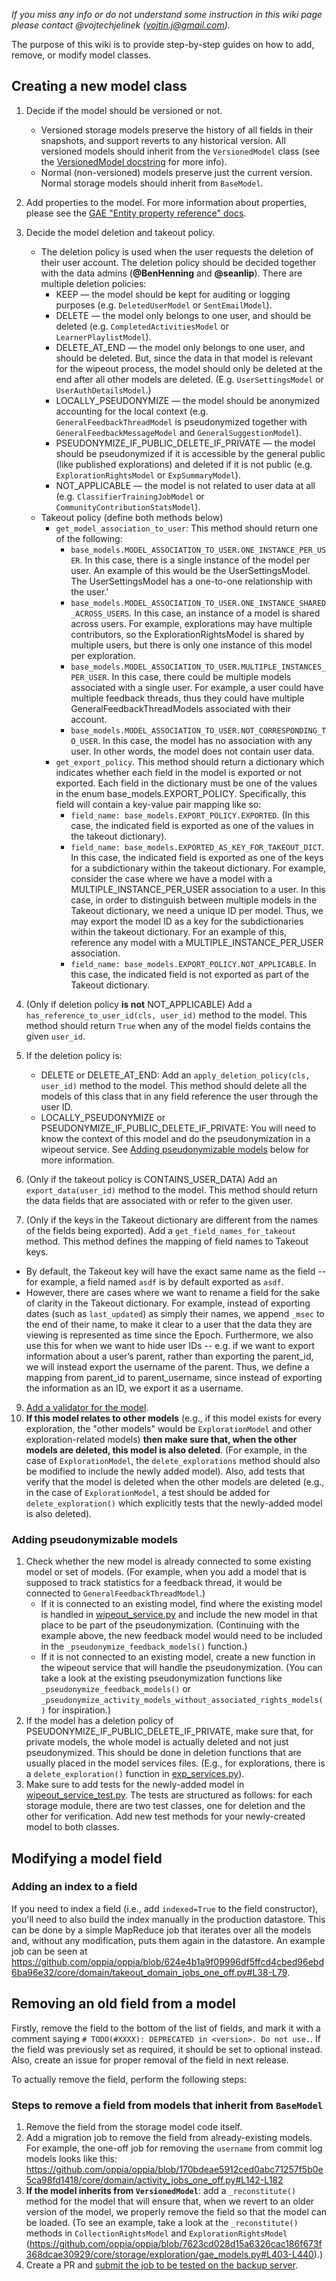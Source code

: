 _If you miss any info or do not understand some instruction in this wiki page please contact @vojtechjelinek (vojtin.j@gmail.com)._ 

The purpose of this wiki is to provide step-by-step guides on how to add, remove, or modify model classes.

## Creating a new model class

1. Decide if the model should be versioned or not. 
    * Versioned storage models preserve the history of all fields in their snapshots, and support reverts to any historical version. All versioned models should inherit from the `VersionedModel` class (see the [VersionedModel docstring](https://github.com/oppia/oppia/blob/develop/core/storage/base_model/gae_models.py#L526) for more info).
    * Normal (non-versioned) models preserve just the current version. Normal storage models should inherit from `BaseModel`.
2. Add properties to the model. For more information about properties, please see the [GAE "Entity property reference" docs](https://cloud.google.com/appengine/docs/standard/python/ndb/entity-property-reference).
3. Decide the model deletion and takeout policy.
    * The deletion policy is used when the user requests the deletion of their user account. The deletion policy should be decided together with the data admins (**@BenHenning** and **@seanlip**). There are multiple deletion policies:
        * KEEP — the model should be kept for auditing or logging purposes (e.g. `DeletedUserModel` or `SentEmailModel`).
        * DELETE — the model only belongs to one user, and should be deleted (e.g. `CompletedActivitiesModel` or `LearnerPlaylistModel`).
        * DELETE_AT_END — the model only belongs to one user, and should be deleted. But, since the data in that model is relevant for the wipeout process, the model should only be deleted at the end after all other models are deleted. (E.g. `UserSettingsModel` or `UserAuthDetailsModel`.)
        * LOCALLY_PSEUDONYMIZE — the model should be anonymized accounting for the local context (e.g. `GeneralFeedbackThreadModel` is pseudonymized together with `GeneralFeedbackMessageModel` and `GeneralSuggestionModel`).
        * PSEUDONYMIZE_IF_PUBLIC_DELETE_IF_PRIVATE — the model should be pseudonymized if it is accessible by the general public (like published explorations) and deleted if it is not public (e.g. `ExplorationRightsModel` or `ExpSummaryModel`).
        * NOT_APPLICABLE — the model is not related to user data at all (e.g. `ClassifierTrainingJobModel` or `CommunityContributionStatsModel`).
    * Takeout policy (define both methods below)
        * `get_model_association_to_user`: This method should return one of the following:
            * `base_models.MODEL_ASSOCIATION_TO_USER.ONE_INSTANCE_PER_USER`. In this case, there is a single instance of the model per user. An example of this would be the UserSettingsModel. The UserSettingsModel has a one-to-one relationship with the user.'
            * `base_models.MODEL_ASSOCIATION_TO_USER.ONE_INSTANCE_SHARED_ACROSS_USERS`. In this case, an instance of a model is shared across users. For example, explorations may have multiple contributors, so the ExplorationRightsModel is shared by multiple users, but there is only one instance of this model per exploration.
            * `base_models.MODEL_ASSOCIATION_TO_USER.MULTIPLE_INSTANCES_PER_USER`. In this case, there could be multiple models associated with a single user. For example, a user could have multiple feedback threads, thus they could have multiple GeneralFeedbackThreadModels associated with their account.
            * `base_models.MODEL_ASSOCIATION_TO_USER.NOT_CORRESPONDING_TO_USER`. In this case, the model has no association with any user. In other words, the model does not contain user data.
        * `get_export_policy`. This method should return a dictionary which indicates whether each field in the model is exported or not exported. Each field in the dictionary must be one of the values in the enum base_models.EXPORT_POLICY. Specifically, this field will contain a key-value pair mapping like so:
            * `field_name: base_models.EXPORT_POLICY.EXPORTED`. (In this case, the indicated field is exported as one of the values in the takeout dictionary).
            * `field_name: base_models.EXPORTED_AS_KEY_FOR_TAKEOUT_DICT`. In this case, the indicated field is exported as one of the keys for a subdictionary within the takeout dictionary. For example, consider the case where we have a model with a MULTIPLE_INSTANCE_PER_USER association to a user. In this case, in order to distinguish between multiple models in the Takeout dictionary, we need a unique ID per model. Thus, we may export the model ID as a key for the subdictionaries within the takeout dictionary. For an example of this, reference any model with a MULTIPLE_INSTANCE_PER_USER association.
            * `field_name: base_models.EXPORT_POLICY.NOT_APPLICABLE`. In this case, the indicated field is not exported as part of the Takeout dictionary.

5. (Only if deletion policy **is not** NOT_APPLICABLE) Add a `has_reference_to_user_id(cls, user_id)` method to the model. This method should return `True` when any of the model fields contains the given `user_id`.
6. If the deletion policy is:
    - DELETE or DELETE_AT_END: Add an `apply_deletion_policy(cls, user_id)` method to the model. This method should delete all the models of this class that in any field reference the user through the user ID.
    - LOCALLY_PSEUDONYMIZE or PSEUDONYMIZE_IF_PUBLIC_DELETE_IF_PRIVATE: You will need to know the context of this model and do the pseudonymization in a wipeout service. See [Adding pseudonymizable models](https://github.com/oppia/oppia/wiki/Creating-and-modifying-storage-models#adding-pseudonymizable-models) below for more information.
7. (Only if the takeout policy is CONTAINS_USER_DATA) Add an `export_data(user_id)` method to the model. This method should return the data fields that are associated with or refer to the given user.
8. (Only if the keys in the Takeout dictionary are different from the names of the fields being exported). Add a `get_field_names_for_takeout` method. This method defines the mapping of field names to Takeout keys. 
  - By default, the Takeout key will have the exact same name as the field -- for example, a field named `asdf` is by default exported as `asdf`. 
  - However, there are cases where we want to rename a field for the sake of clarity in the Takeout dictionary. For example, instead of exporting dates (such as `last_updated`) as simply their names, we append `_msec` to the end of their name, to make it clear to a user that the data they are viewing is represented as time since the Epoch. Furthermore, we also use this for when we want to hide user IDs -- e.g. if we want to export information about a user’s parent, rather than exporting the parent_id, we will instead export the username of the parent. Thus, we define a mapping from parent_id to parent_username, since instead of exporting the information as an ID, we export it as a username.

9. [Add a validator for the model](https://github.com/oppia/oppia/wiki/Writing-Validators-for-storage-models).
10. **If this model relates to other models** (e.g., if this model exists for every exploration, the "other models" would be `ExplorationModel` and other exploration-related models) **then make sure that, when the other models are deleted, this model is also deleted**. (For example, in the case of `ExplorationModel`, the `delete_explorations` method should also be modified to include the newly added model). Also, add tests that verify that the model is deleted when the other models are deleted (e.g., in the case of `ExplorationModel`, a test should be added for `delete_exploration()` which explicitly tests that the newly-added model is also deleted).

### Adding pseudonymizable models

1. Check whether the new model is already connected to some existing model or set of models. (For example, when you add a model that is supposed to track statistics for a feedback thread, it would be connected to `GeneralFeedbackThreadModel`.)
    - If it is connected to an existing model, find where the existing model is handled in [wipeout_service.py](https://github.com/oppia/oppia/blob/develop/core/domain/wipeout_service.py) and include the new model in that place to be part of the pseudonymization. (Continuing with the example above, the new feedback model would need to be included in the `_pseudonymize_feedback_models()` function.)
    - If it is not connected to an existing model, create a new function in the wipeout service that will handle the pseudonymization. (You can take a look at the existing pseudonymization functions like `_pseudonymize_feedback_models()` or `_pseudonymize_activity_models_without_associated_rights_models()` for inspiration.)
2. If the model has a deletion policy of PSEUDONYMIZE_IF_PUBLIC_DELETE_IF_PRIVATE, make sure that, for private models, the whole model is actually deleted and not just pseudonymized. This should be done in deletion functions that are usually placed in the model services files. (E.g., for explorations, there is a `delete_exploration()` function in [exp_services.py](https://github.com/oppia/oppia/blob/develop/core/domain/exp_services.py)).
3. Make sure to add tests for the newly-added model in [wipeout_service_test.py](https://github.com/oppia/oppia/blob/develop/core/domain/wipeout_service_test.py). The tests are structured as follows: for each storage module, there are two test classes, one for deletion and the other for verification. Add new test methods for your newly-created model to both classes. 

## Modifying a model field

### Adding an index to a field

If you need to index a field (i.e., add `indexed=True` to the field constructor), you'll need to also build the index manually in the production datastore. This can be done by a simple MapReduce job that iterates over all the models and, without any modification, puts them again in the datastore. An example job can be seen at https://github.com/oppia/oppia/blob/624e4b1a9f09996df5ffcd4cbed96ebd6ba96e32/core/domain/takeout_domain_jobs_one_off.py#L38-L79.

## Removing an old field from a model

Firstly, remove the field to the bottom of the list of fields, and mark it with a comment saying `# TODO(#XXXX): DEPRECATED in <version>. Do not use.`. If the field was previously set as required, it should be set to optional instead. Also, create an issue for proper removal of the field in next release.

To actually remove the field, perform the following steps:

### Steps to remove a field from models that inherit from `BaseModel`

1. Remove the field from the storage model code itself.
2. Add a migration job to remove the field from already-existing models. For example, the one-off job for removing the `username` from commit log models looks like this: https://github.com/oppia/oppia/blob/170bdeae5912ced0abc71257f5b0e5ca98fd1418/core/domain/activity_jobs_one_off.py#L142-L182
3. **If the model inherits from `VersionedModel`**: add a `_reconstitute()` method for the model that will ensure that, when we revert to an older version of the model, we properly remove the field so that the model can be loaded. (To see an example, take a look at the `_reconstitute()` methods in `CollectionRightsModel` and `ExplorationRightsModel` (https://github.com/oppia/oppia/blob/7623cd028d15a6326cac186f673f368dcae30929/core/storage/exploration/gae_models.py#L403-L440).)
4. Create a PR and [submit the job to be tested on the backup server](https://github.com/oppia/oppia/wiki/Running-jobs-in-production).